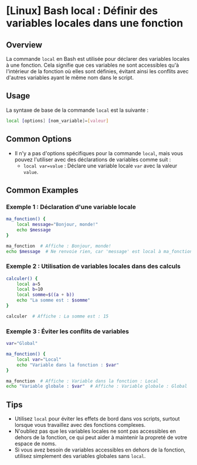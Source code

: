 # [Linux] Bash local : Définir des variables locales dans une fonction

## Overview
La commande `local` en Bash est utilisée pour déclarer des variables locales à une fonction. Cela signifie que ces variables ne sont accessibles qu'à l'intérieur de la fonction où elles sont définies, évitant ainsi les conflits avec d'autres variables ayant le même nom dans le script.

## Usage
La syntaxe de base de la commande `local` est la suivante :

```bash
local [options] [nom_variable]=[valeur]
```

## Common Options
- Il n'y a pas d'options spécifiques pour la commande `local`, mais vous pouvez l'utiliser avec des déclarations de variables comme suit :
  - `local var=value` : Déclare une variable locale `var` avec la valeur `value`.

## Common Examples

### Exemple 1 : Déclaration d'une variable locale
```bash
ma_fonction() {
    local message="Bonjour, monde!"
    echo $message
}

ma_fonction  # Affiche : Bonjour, monde!
echo $message  # Ne renvoie rien, car 'message' est local à ma_fonction
```

### Exemple 2 : Utilisation de variables locales dans des calculs
```bash
calculer() {
    local a=5
    local b=10
    local somme=$((a + b))
    echo "La somme est : $somme"
}

calculer  # Affiche : La somme est : 15
```

### Exemple 3 : Éviter les conflits de variables
```bash
var="Global"

ma_fonction() {
    local var="Local"
    echo "Variable dans la fonction : $var"
}

ma_fonction  # Affiche : Variable dans la fonction : Local
echo "Variable globale : $var"  # Affiche : Variable globale : Global
```

## Tips
- Utilisez `local` pour éviter les effets de bord dans vos scripts, surtout lorsque vous travaillez avec des fonctions complexes.
- N'oubliez pas que les variables locales ne sont pas accessibles en dehors de la fonction, ce qui peut aider à maintenir la propreté de votre espace de noms.
- Si vous avez besoin de variables accessibles en dehors de la fonction, utilisez simplement des variables globales sans `local`.